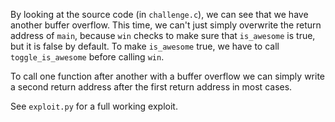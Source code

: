 By looking at the source code (in `challenge.c`), we can see that we have another buffer overflow.
This time, we can't just simply overwrite the return address of `main`, because `win` checks to make
sure that `is_awesome` is true, but it is false by default. To make `is_awesome` true, we have to
call `toggle_is_awesome` before calling `win`.

To call one function after another with a buffer overflow we can simply write a second return
address after the first return address in most cases.

See `exploit.py` for a full working exploit.
